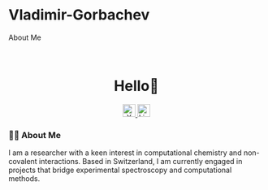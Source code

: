 # Vladimir-Gorbachev
About Me

<br clear="both">

<h1 align="center">Hello👋</h1>

<div align="center">
  <a href="https://x.com/vmgorbachev" target="_blank">
    <img src="https://img.shields.io/static/v1?message=X&logo=twitter&label=&color=1DA1F2&logoColor=white&labelColor=&style=for-the-badge" height="25" alt="X (formerly Twitter) logo" />
  </a>
  <a href="https://ch.linkedin.com/in/vmgorbachev" target="_blank">
    <img src="https://img.shields.io/static/v1?message=LinkedIn&logo=linkedin&label=&color=0A66C2&logoColor=white&labelColor=&style=for-the-badge" height="25" alt="LinkedIn logo" />
  </a>
</div>

###

<h3 align="left">👩‍💻 About Me</h3>

<p align="left">I am a researcher with a keen interest in computational chemistry and non-covalent interactions. Based in Switzerland, I am currently engaged in projects that bridge experimental spectroscopy and computational methods.</p>

